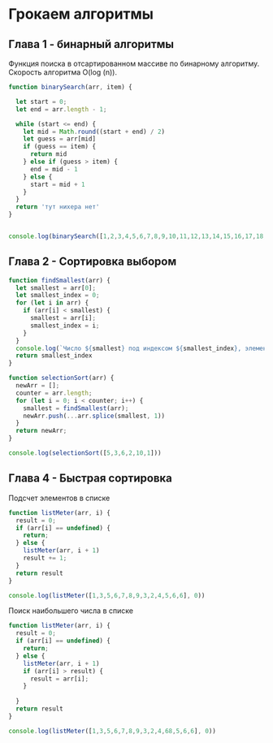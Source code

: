# Грокаем алгоритмы


## Глава 1 - бинарный алгоритмы


Функция поиска в отсартированном массиве по бинарному алгоритму. Скорость алгоритма O(log (n)).

```javascript
function binarySearch(arr, item) {

  let start = 0;
  let end = arr.length - 1;

  while (start <= end) {
    let mid = Math.round((start + end) / 2)
    let guess = arr[mid]
    if (guess == item) {
      return mid
    } else if (guess > item) {
      end = mid - 1
    } else {
      start = mid + 1
    }
  }
  return 'тут нихера нет'
}


console.log(binarySearch([1,2,3,4,5,6,7,8,9,10,11,12,13,14,15,16,17,18,19,20], 19))
```


## Глава 2 - Сортировка выбором


```javascript
function findSmallest(arr) {
  let smallest = arr[0];
  let smallest_index = 0;
  for (let i in arr) {
    if (arr[i] < smallest) {
      smallest = arr[i];
      smallest_index = i;
    }
  }
  console.log(`Число ${smallest} под индексом ${smallest_index}, элементов в массиве осталось ${arr.length}`)
  return smallest_index
}

function selectionSort(arr) {
  newArr = [];
  counter = arr.length;
  for (let i = 0; i < counter; i++) {
    smallest = findSmallest(arr);
    newArr.push(...arr.splice(smallest, 1))
  }
  return newArr;
}

console.log(selectionSort([5,3,6,2,10,1]))
```

## Глава 4 - Быстрая сортировка


Подсчет элементов в списке

```javascript
function listMeter(arr, i) {
  result = 0;
  if (arr[i] == undefined) {
    return;
  } else {
    listMeter(arr, i + 1) 
    result += 1;
  }
  return result
}

console.log(listMeter([1,3,5,6,7,8,9,3,2,4,5,6,6], 0))
```


Поиск наибольшего числа в списке


```javascript
function listMeter(arr, i) {
  result = 0;
  if (arr[i] == undefined) {
    return;
  } else {
    listMeter(arr, i + 1)
    if (arr[i] > result) {
      result = arr[i];
    } 
    
  }
  return result
}

console.log(listMeter([1,3,5,6,7,8,9,3,2,4,68,5,6,6], 0))
```


